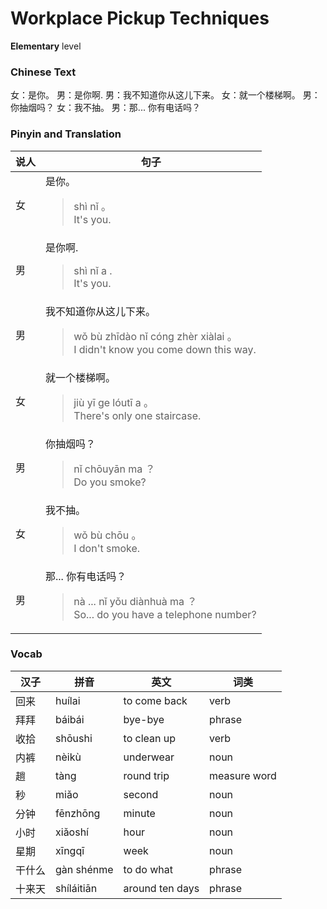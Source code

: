 # Workplace Pickup Techniques
**Elementary** level
### Chinese Text
女：是你。
男：是你啊.
男：我不知道你从这儿下来。
女：就一个楼梯啊。
男：你抽烟吗？
女：我不抽。
男：那... 你有电话吗？

### Pinyin and Translation
|说人|句子|
|----|----|
|女|是你。<blockquote>shì nǐ 。<br />It's you.</blockquote>|
|男|是你啊.<blockquote>shì nǐ a .<br />It's you.</blockquote>|
|男|我不知道你从这儿下来。<blockquote>wǒ bù zhīdào nǐ cóng zhèr xiàlai 。<br />I didn't know you come down this way.</blockquote>|
|女|就一个楼梯啊。<blockquote>jiù yī ge lóutī a 。<br />There's only one staircase.</blockquote>|
|男|你抽烟吗？<blockquote>nǐ chōuyān ma ？<br />Do you smoke?</blockquote>|
|女|我不抽。<blockquote>wǒ bù chōu 。<br />I don't smoke.</blockquote>|
|男|那... 你有电话吗？<blockquote>nà ... nǐ yǒu diànhuà ma ？<br />So... do you have a telephone number?</blockquote>|
### Vocab
|汉子|拼音|英文|词类|
|----|----|----|----|
|回来|huílai|to come back|verb|
|拜拜|báibái|bye-bye|phrase|
|收拾|shōushi|to clean up|verb|
|内裤|nèikù|underwear|noun|
|趟|tàng|round trip|measure word|
|秒|miǎo|second|noun|
|分钟|fēnzhōng|minute|noun|
|小时|xiǎoshí|hour|noun|
|星期|xīngqī|week|noun|
|干什么|gàn shénme|to do what|phrase|
|十来天|shíláitiān|around ten days|phrase|